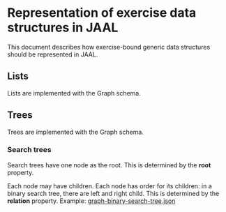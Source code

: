 # Representation of exercise data structures in JAAL

This document describes how exercise-bound generic data structures
should be represented in JAAL.

## Lists

Lists are implemented with the Graph schema.

## Trees

Trees are implemented with the Graph schema.

### Search trees

Search trees have one node as the root. This is determined by the **root**
property.

Each node may have children. Each node has order for its children: in a binary
search tree, there are left and right child. This is determined by the
**relation** property. Example: [graph-binary-search-tree.json](../spec/test/valid/graph-binary-search-tree.json)
